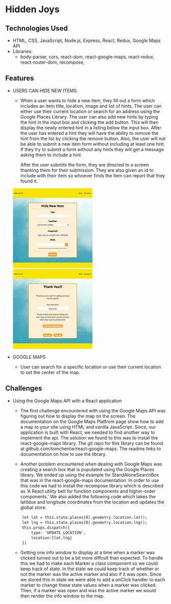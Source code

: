 # Hidden Joys  


## Technologies Used  
- HTML, CSS, JavaScript, Node.js, Express, React, Redux, Google Maps API
- Libraries:  
    - body-parser, cors, react-dom, react-google-maps, react-redux, react-router-dom, recompose, 

## Features  
- USERS CAN HIDE NEW ITEMS:  
    - When a user wants to hide a new item, they fill out a form which includes an item title, location, image and list of hints. The user can either use their current location or search for an address using the Google Places Library. The user can also add new hints by typing the hint in the input box and clicking the add button. This will then display the newly entered hint in a listing below the input box. After the user has entered a hint they will have the ability to remove the hint from the list by clicking the remove button. Also, the user will not be able to submit a new item form without including at least one hint. If they try to submit a form without any hints they will get a message asking them to include a hint.  

        After the user submits the form, they are directed to a screen thanking them for their submission. They are also given an id to include with their item so whoever finds the item can report that they found it. 

    <img src="frontend/public/assets/add-item-screen.jpg"/>   
    <img src="frontend/public/assets/submit-success-screen.jpg"/>

- GOOGLE MAPS
    - User can search for a specific location or use their current location to set the center of the map.

## Challenges  
- Using the Google Maps API with a React application  
    - The first challenge encountered with using the Google Maps API was figuring out how to display the map on the screen. The documentation on the Google Maps Platfrom page show how to add a map to your site using HTML and vanilla JavaScript. Since, our application is built with React, we needed to find another way to implement the api.  The solution we found to this was to install the react-google-maps library. The git repo for this library can be found at github.com/tomchentw/react-google-maps. The readme links to documentation on how to use the library.
    
    - Another problem encountered when dealing with Google Maps was creating a search box that is populated using the Google Places library. We ended up using the example for StandAloneSearchBox that was in the react-google-maps documentation. In order to use this code we had to install the recompose library which is described as 'A React utility belt for function components and higher-order components.' We also added the following code which takes the latitdue and longitude coordinates from the location and updates the global store.
    ```
        let lat = this.state.places[0].geometry.location.lat();
        let lng = this.state.places[0].geometry.location.lng();
        this.props.dispatch({
            type: 'UPDATE_LOCATION',
            location:{lat,lng}
        })
    ```
    - Getting one info window to display at a time when a marker was clicked turned out to be a bit more diffcult than expected. To handle this we had to make each Marker a class component so we could keep track of state. In the state we could keep track of whether or not the marker was the active marker and also if it was open. Since we stored this in state we were able to add a onClick handler to each marker to change these state values when a marker was clicked. Then, if a marker was open and was the active marker we would then render the info window to the map.